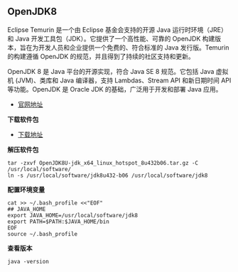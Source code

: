 ## OpenJDK8

Eclipse Temurin 是一个由 Eclipse 基金会支持的开源 Java 运行时环境（JRE）和 Java 开发工具包（JDK）。它提供了一个高性能、可靠的 OpenJDK 构建版本，旨在为开发人员和企业提供一个免费的、符合标准的 Java 发行版。Temurin 的构建遵循 OpenJDK 的规范，并且得到了持续的社区支持和更新。

OpenJDK 8 是 Java 平台的开源实现，符合 Java SE 8 规范。它包括 Java 虚拟机 (JVM)、类库和 Java 编译器，支持 Lambdas、Stream API 和新日期时间 API 等功能。OpenJDK 是 Oracle JDK 的基础，广泛用于开发和部署 Java 应用。

- [官网地址](https://adoptium.net/zh-CN/)



**下载软件包**

- [下载地址](https://adoptium.net/zh-CN/temurin/releases/?os=linux&arch=x64&package=jdk&version=8)

**解压软件包**

```
tar -zxvf OpenJDK8U-jdk_x64_linux_hotspot_8u432b06.tar.gz -C /usr/local/software/
ln -s /usr/local/software/jdk8u432-b06 /usr/local/software/jdk8
```

**配置环境变量**

```
cat >> ~/.bash_profile <<"EOF"
## JAVA_HOME
export JAVA_HOME=/usr/local/software/jdk8
export PATH=$PATH:$JAVA_HOME/bin
EOF
source ~/.bash_profile
```

**查看版本**

```
java -version
```

